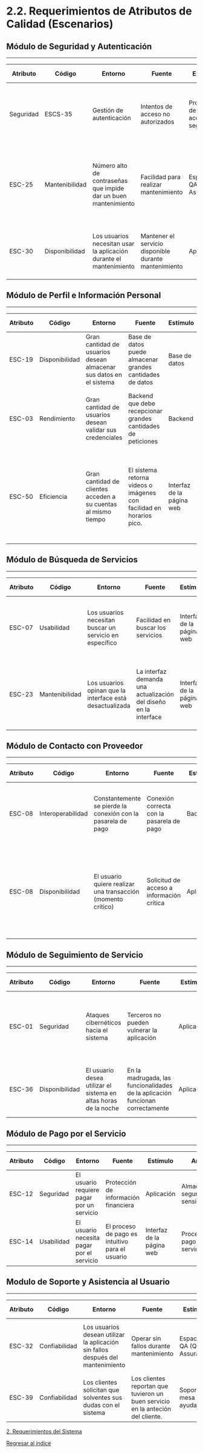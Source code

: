 # 2.2. Requerimientos de Atributos de Calidad (Escenarios)

## Módulo de Seguridad y Autenticación
---
| Atributo      | Código  | Entorno                        | Fuente                             | Estímulo                                    | Artefacto                            | Respuesta                                                                                 | Medida de Respuesta                                                                             |
|---------------|---------|--------------------------------|------------------------------------|---------------------------------------------|-------------------------------------|-------------------------------------------------------------------------------------------|------------------------------------------------------------------------------------------------|
| Seguridad | ESCS-35 | Gestión de autenticación | Intentos de acceso no autorizados | Protección de datos y acceso seguro | Página de acceso y autenticación | El sistema debe asegurar que solo los usuarios autorizados puedan acceder a los recursos | El 100% de los usuarios con privilegios pasaron por el registro del sistema |
| ESC-25 | Mantenibilidad  | Número alto de contraseñas que impide dar un buen mantenimiento | Facilidad para realizar mantenimiento | Espacio de QA (Quality Assurance) | Proceso de mantenimiento | La aplicación debe clave maestro para acceder completamente a la aplicación y facilitar procesos de soporte y mantenimiento. | El tiempo medio para dar mantenimiento es menos de 1 hora. |
| ESC-30 | Disponibilidad  | Los usuarios necesitan usar la aplicación durante el mantenimiento | Mantener el servicio disponible durante mantenimiento | Aplicación | Funcionamiento de la aplicación y proceso de mantenimiento | El sistema permite realizar tareas de mantenimiento sin afectar su disponibilidad | La funcionalidad del sistema se opera al 100% durante la etapa de mantenimiento. |

## Módulo de Perfil e Información Personal
---
| Atributo      | Código  | Entorno                        | Fuente             | Estímulo                          | Artefacto                     | Respuesta                                                                                  | Medida de Respuesta                                                                                           |
|---------------|---------|--------------------------------|--------------------|-----------------------------------|-------------------------------|--------------------------------------------------------------------------------------------|--------------------------------------------------------------------------------------------------------------|
| ESC-19 | Disponibilidad | Gran cantidad de usuarios desean almacenar sus datos en el sistema | Base de datos puede almacenar grandes cantidades de datos | Base de datos | Almacenamiento de datos | Contar con un plan para extender la capacidad de base de datos | Menos del 85% de capacidad en la base de datos fué utilizada |
| ESC-03 | Rendimiento | Gran cantidad de usuarios desean validar sus credenciales | Backend que debe recepcionar grandes cantidades de peticiones | Backend | Gestionar peticiones get | Valida las credenciales rápidamente. | Menos del 95% de las veces se presentan retardos al momento validar credenciales |
| ESC-50 | Eficiencia  | Gran cantidad de clientes acceden a su cuentas al mismo tiempo | El sistema retorna videos o imágenes con facilidad en horarios pico. | Interfaz de la página web | Proceso de renderizar imágenes o videos | Garantizar la velocidad en cargar los datos con alto peso. | Se reportó que menos del 3% de los clientes siufren demoras al renderizar recursos complejos como imagenes o videos. |

## Módulo de Búsqueda de Servicios
---
| Atributo         | Código  | Entorno                          | Fuente               | Estímulo                            | Artefacto                        | Respuesta                                                                         | Medida de Respuesta                                                               |
|------------------|---------|----------------------------------|----------------------|-------------------------------------|----------------------------------|-----------------------------------------------------------------------------------|----------------------------------------------------------------------------------|
| ESC-07 | Usabilidad | Los usuarios necesitan buscar un servicio en específico | Facilidad en buscar los servicios | Interfaz de la página web | Búsqueda y recomendación de servicios | La interfaz debe ser amigable e intuitivo para facilitar el uso de la aplicación | Menos de 5 usuarios reportan quejas sobre la interfaz de búsqueda. |
| ESC-23 | Mantenibilidad  | Los usuarios opinan que la interface está desactualizada | La interfaz demanda una actualización del diseño en la interface | Interfaz de la página web | Proceso de renderización de estilos | El sistema debe contar con la capacidad de actualizar su interfaz fácilmente | El tiempo promedio para dar una actualización a la interfaz es de menos de 1 hora. |

## Módulo de Contacto con Proveedor
---
| Atributo      | Código  | Entorno                           | Fuente              | Estímulo                       | Artefacto           | Respuesta                                                                 | Medida de Respuesta                                                   |
|---------------|---------|-----------------------------------|---------------------|-------------------------------|---------------------|---------------------------------------------------------------------------|------------------------------------------------------------------------|
| ESC-08 | Interoperabilidad | Constantemente se pierde la conexión con la pasarela de pago | Conexión correcta con la pasarela de pago | Backend | Proceso de pago por el servicio | En todo momento, el sistema de pago permanece correctamente conectado. | La conexión con la pasarela de pago se cumplió el 100% de las veces |
| ESC-08 | Disponibilidad | El usuario quiere realizar una transacción (momento crítico) | Solicitud de acceso a información crítica | Aplicación | Proceso de retorno de información en momentos críticos | El sistema debe estar disponible en todo momento crítico. | Se reportó que menos del 2% de los clientes registran quejas a la hora retornar información en momentos críticos. |



## Módulo de Seguimiento de Servicio
---
| Atributo      | Código   | Entorno                          | Fuente               | Estímulo                           | Artefacto              | Respuesta                                                                        | Medida de Respuesta                                                            |
|---------------|----------|----------------------------------|----------------------|------------------------------------|------------------------|----------------------------------------------------------------------------------|-------------------------------------------------------------------------------|
| ESC-01 | Seguridad | Ataques cibernéticos hacia el sistema | Terceros no pueden vulnerar la aplicación | Aplicación| Proceso de protección ante la integridad de la aplicación | El sistema debe proteger los datos personales de los clientes ante ataques cibernéticos como la inyección SQL | Se filtraron 0% de los datos ante ataques cibernéticos |
| ESC-36 | Disponibilidad | El usuario desea utilizar el sistema en altas horas de la noche | En la madrugada, las funcionalidades de la aplicación funcionan correctamente | Aplicación| Las operaciones del sistema | El sistema de operar con todas las funcionalidades que tiene en cualquier hora del dia. | La funcionalidad del sistema opera al 90% en cualquier momento del día. |


## Módulo de Pago por el Servicio
---
| Atributo        | Código   | Entorno                        | Fuente                             | Estímulo                            | Artefacto                  | Respuesta                                                                       | Medida de Respuesta                                                      |
|-----------------|----------|--------------------------------|------------------------------------|-------------------------------------|----------------------------|---------------------------------------------------------------------------------|-------------------------------------------------------------------------|
| ESC-12 | Seguridad | El usuario requiere pagar por un servicio | Protección de información financiera | Aplicación | Almacenamiento seguro de datos sensibles | Protege los datos financieros contra accesos no autorizados. | El 100% de los datos sensibles fueron encriptados |
| ESC-14 | Usabilidad | El usuario necesita pagar por el servicio | El proceso de pago es intuitivo para el usuario | Interfaz de la página web | Proceso de pago por el servicio | La interfaz debe ser amigable para el usuario. | Menos de 5 registros por quejas ante la interfaz de pago. |

## Modulo de Soporte y Asistencia al Usuario
---
| Atributo        | Código   | Entorno                        | Fuente                             | Estímulo                            | Artefacto                  | Respuesta                                                                       | Medida de Respuesta                                                      |
|-----------------|----------|--------------------------------|------------------------------------|-------------------------------------|----------------------------|---------------------------------------------------------------------------------|-------------------------------------------------------------------------|
| ESC-32 | Confiabilidad  | Los usuarios desean utilizar la aplicación sin fallos después del mantenimiento | Operar sin fallos durante mantenimiento | Espacio de QA (Quality Assurance) | Proceso de mantenimiento | Garantiza un funcionamiento estable durante el mantenimiento. | Menos de 5 usuarios reportan quejas por la aplicación luego del mantenimiento. |
| ESC-39 | Confiabilidad | Los clientes solicitan que solventes sus dudas con el sistema | Los clientes reportan que tuvieron un buen servicio en la anteción del cliente. | Soporte y mesa de ayuda | Proceos de asesoramiento al cliente | Garantizar una experiencia reconfortante en la atención del cliente. | Más del 90% de los clientes estuvieron satisfechos |

[2. Requerimientos del Sistema](../2.md)

[Regresar al índice](../../README.md)
